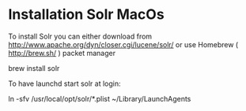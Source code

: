 <!--
author:
    - 'Mikhail Kamarouski'
created_at: '2015-06-10 17:00:53'
updated_at: '2015-08-18 14:22:29'
tags:
    - 'Search using Solr'
-->

Installation Solr MacOs
=======================

To install Solr you can either download from http://www.apache.org/dyn/closer.cgi/lucene/solr/ or use Homebrew ( http://brew.sh/ ) packet manager

brew install solr

To have launchd start solr at login:

ln -sfv /usr/local/opt/solr/\*.plist \~/Library/LaunchAgents


